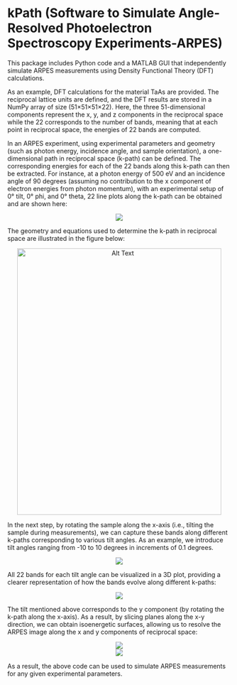 # kPath (Software to Simulate Angle-Resolved Photoelectron Spectroscopy Experiments-ARPES)

This package includes Python code and a MATLAB GUI that independently simulate ARPES measurements using Density Functional Theory (DFT) calculations.

As an example, DFT calculations for the material TaAs are provided. The reciprocal lattice units are defined, and the DFT results are stored in a NumPy array of size (51×51×51×22). Here, the three 51-dimensional components represent the x, y, and z components in the reciprocal space while the 22 corresponds to the number of bands, meaning that at each point in reciprocal space, the energies of 22 bands are computed.

In an ARPES experiment, using experimental parameters and geometry (such as photon energy, incidence angle, and sample orientation), a one-dimensional path in reciprocal space (k-path) can be defined. The corresponding energies for each of the 22 bands along this k-path can then be extracted. For instance, at a photon energy of 500 eV and an incidence angle of 90 degrees (assuming no contribution to the x component of electron energies from photon momentum), with an experimental setup of 0° tilt, 0° phi, and 0° theta, 22 line plots along the k-path can be obtained and are shown here:

<div align="center">
<img src=https://github.com/user-attachments/assets/15d23aa1-8d72-4f73-a392-270e3da334d0>
</div>

The geometry and equations used to determine the k-path in reciprocal space are illustrated in the figure below:

<div align="center">
<img src="https://github.com/user-attachments/assets/b392dca6-3898-4847-a2c5-dfe43290922f" alt="Alt Text" width="460" height="600">
</div>

In the next step, by rotating the sample along the x-axis (i.e., tilting the sample during measurements), we can capture these bands along different k-paths corresponding to various tilt angles. As an example, we introduce tilt angles ranging from -10 to 10 degrees in increments of 0.1 degrees.

<div align="center">
<img src=https://github.com/user-attachments/assets/d6c9cd29-b6e3-41f3-9ab1-581d974c0756>
</div>

All 22 bands for each tilt angle can be visualized in a 3D plot, providing a clearer representation of how the bands evolve along different k-paths:

<div align="center">
<img src=https://github.com/user-attachments/assets/992afc47-829a-4923-a4c2-5a72b80a10b9>
</div>

The tilt mentioned above corresponds to the y component (by rotating the k-path along the x-axis). As a result, by slicing planes along the x-y direction, we can obtain isoenergetic surfaces, allowing us to resolve the ARPES image along the x and y components of reciprocal space:

<div align="center">
<img src=https://github.com/user-attachments/assets/c479c9f5-6ae7-4177-8a90-6196c0bfdde9>
</div>

<div align="center">
<img src=https://github.com/user-attachments/assets/c5dc02df-f15f-46e1-88b3-6613a44f95a5>
</div>

As a result, the above code can be used to simulate ARPES measurements for any given experimental parameters.
